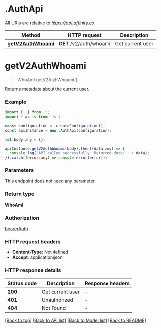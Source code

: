 # .AuthApi

All URIs are relative to *https://api.affinity.co*

Method | HTTP request | Description
------------- | ------------- | -------------
[**getV2AuthWhoami**](AuthApi.md#getV2AuthWhoami) | **GET** /v2/auth/whoami | Get current user


# **getV2AuthWhoami**
> WhoAmI getV2AuthWhoami()

Returns metadata about the current user.

### Example


```typescript
import {  } from '';
import * as fs from 'fs';

const configuration = .createConfiguration();
const apiInstance = new .AuthApi(configuration);

let body:any = {};

apiInstance.getV2AuthWhoami(body).then((data:any) => {
  console.log('API called successfully. Returned data: ' + data);
}).catch((error:any) => console.error(error));
```


### Parameters
This endpoint does not need any parameter.


### Return type

**WhoAmI**

### Authorization

[bearerAuth](README.md#bearerAuth)

### HTTP request headers

 - **Content-Type**: Not defined
 - **Accept**: application/json


### HTTP response details
| Status code | Description | Response headers |
|-------------|-------------|------------------|
**200** | Get current user |  -  |
**401** | Unauthorized |  -  |
**404** | Not Found |  -  |

[[Back to top]](#) [[Back to API list]](README.md#documentation-for-api-endpoints) [[Back to Model list]](README.md#documentation-for-models) [[Back to README]](README.md)


